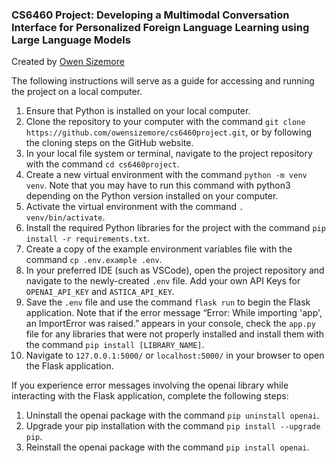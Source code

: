 ### CS6460 Project: Developing a Multimodal Conversation Interface for Personalized Foreign Language Learning using Large Language Models

Created by [Owen Sizemore](mailto:psizemore3@gatech.edu)

The following instructions will serve as a guide for accessing and running the project on a local computer.
1. Ensure that Python is installed on your local computer.
2. Clone the repository to your computer with the command `git clone https://github.com/owensizemore/cs6460project.git`, or by following the cloning steps on the GitHub website.
3. In your local file system or terminal, navigate to the project repository with the command `cd cs6460project`.
4. Create a new virtual environment with the command `python -m venv venv`. Note that you may have to run this command with python3 depending on the Python version installed on your computer.
5. Activate the virtual environment with the command `. venv/bin/activate`.
6. Install the required Python libraries for the project with the command `pip install -r requirements.txt`.
7. Create a copy of the example environment variables file with the command `cp .env.example .env`.
8. In your preferred IDE (such as VSCode), open the project repository and navigate to the newly-created `.env` file. Add your own API Keys for `OPENAI_API_KEY` and `ASTICA_API_KEY`.
9. Save the `.env` file and use the command `flask run` to begin the Flask application. Note that if the error message “Error: While importing 'app', an ImportError was raised.” appears in your console, check the `app.py` file for any libraries that were not properly installed and install them with the command `pip install [LIBRARY_NAME]`.
10. Navigate to `127.0.0.1:5000/` or `localhost:5000/` in your browser to open the Flask application.

If you experience error messages involving the openai library while interacting with the Flask application, complete the following steps:
1. Uninstall the openai package with the command `pip uninstall openai`.
2. Upgrade your pip installation with the command `pip install --upgrade pip`.
3. Reinstall the openai package with the command `pip install openai`.
